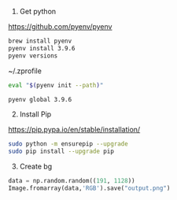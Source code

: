 1. Get python

https://github.com/pyenv/pyenv
```bash
brew install pyenv
pyenv install 3.9.6
pyenv versions
```

~/.zprofile
```bash
eval "$(pyenv init --path)"
```

```bash
pyenv global 3.9.6
```

2. Install Pip

https://pip.pypa.io/en/stable/installation/

```bash
sudo python -m ensurepip --upgrade
sudo pip install --upgrade pip
```

3. Create bg

```python
data = np.random.random((191, 1128))
Image.fromarray(data,'RGB').save("output.png")
```
